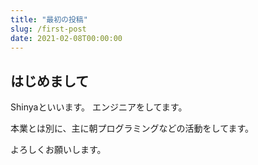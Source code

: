 ```yaml
---
title: "最初の投稿"
slug: /first-post
date: 2021-02-08T00:00:00
---
```


## はじめまして

Shinyaといいます。
エンジニアをしてます。

本業とは別に、主に朝プログラミングなどの活動をしてます。

よろしくお願いします。
